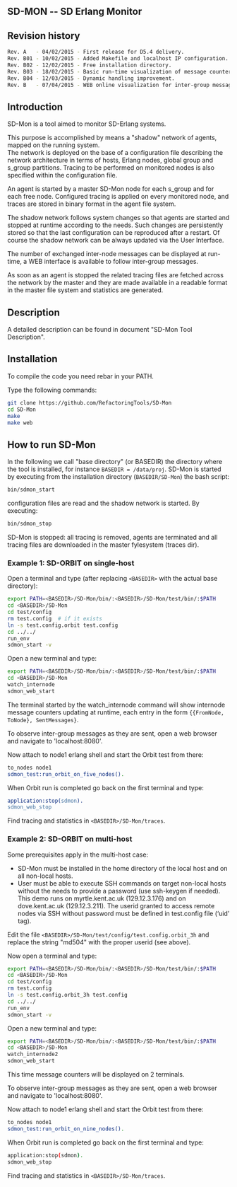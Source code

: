 SD-MON -- SD Erlang Monitor
---------------------------

Revision history
----------------
```bash
Rev. A   - 04/02/2015 - First release for D5.4 delivery.
Rev. B01 - 10/02/2015 - Added Makefile and localhost IP configuration.
Rev. B02 - 12/02/2015 - Free installation directory.
Rev. B03 - 18/02/2015 - Basic run-time visualization of message counters.
Rev. B04 - 12/03/2015 - Dynamic handling improvement.
Rev. B   - 07/04/2015 - WEB online visualization for inter-group messages.
```


Introduction 
------------
SD-Mon is a tool aimed to monitor SD-Erlang systems.

This purpose is accomplished by means a "shadow" network
of agents, mapped on the running system.  
The network is deployed on the base of a configuration file describing 
the network architecture in terms of hosts, Erlang nodes, global group 
and s\_group partitions. Tracing to be performed on monitored nodes is
also specified within the configuration file. 

An agent is started by a master SD-Mon node for each s\_group and for
each free node. Configured tracing is applied on every monitored node, 
and traces are stored in binary format in the agent file system. 

The shadow network follows system changes so that agents are started
and stopped at runtime according to the needs. Such changes are 
persistently stored so that the last configuration can be reproduced
after a restart. Of course the shadow network can be always updated
via the User Interface.

The number of exchanged inter-node messages can be displayed at run-time,
a WEB interface is available to follow inter-group messages.

As soon as an agent is stopped the related tracing files are fetched 
across the network by the master and they are made available in a
readable format in the master file system and statistics are generated.

Description
-----------
A detailed description can be found in document
"SD-Mon Tool Description".

Installation
------------
To compile the code you need rebar in your PATH.

Type the following commands:
```bash
git clone https://github.com/RefactoringTools/SD-Mon
cd SD-Mon
make
make web
```

How to run SD-Mon
-----------------
In the following we call "base directory" (or BASEDIR) the directory
where the tool is installed, for instance `BASEDIR = /data/proj`.
SD-Mon is started by executing from the installation directory 
(`BASEDIR/SD-Mon`) the bash script:

```bash
bin/sdmon_start
```

configuration files are read and the shadow network is started.
By executing:

```bash
bin/sdmon_stop
```

SD-Mon is stopped: all tracing is removed, agents are terminated and
all tracing files are downloaded in the master fylesystem (traces dir).

### Example 1: SD-ORBIT on single-host

Open a terminal and type 
(after replacing `<BASEDIR>` with the actual base directory):

```bash
export PATH=<BASEDIR>/SD-Mon/bin/:<BASEDIR>/SD-Mon/test/bin/:$PATH
cd <BASEDIR>/SD-Mon
cd test/config
rm test.config  # if it exists
ln -s test.config.orbit test.config
cd ../../
run_env
sdmon_start -v
```

Open a new terminal and type:

```bash
export PATH=<BASEDIR>/SD-Mon/bin/:<BASEDIR>/SD-Mon/test/bin/:$PATH
cd <BASEDIR>/SD-Mon
watch_internode
sdmon_web_start
```
The terminal started by the watch_internode command will show
internode message counters updating at runtime, each entry in the form
`{{FromNode, ToNode}, SentMessages}`.

To observe inter-group messages as they are sent, open a web browser
and navigate to 'localhost:8080'.


Now attach to node1 erlang shell and start the Orbit test from there:
```bash
to_nodes node1
sdmon_test:run_orbit_on_five_nodes().
```

When Orbit run is completed go back on the first terminal and type:

```erlang
application:stop(sdmon).
sdmon_web_stop
```

Find tracing and statistics in `<BASEDIR>/SD-Mon/traces`.

### Example 2: SD-ORBIT on multi-host

Some prerequisites apply in the multi-host case:

* SD-Mon must be installed in the home directory of the local host and on all
  non-local hosts.
* User must be able to execute SSH commands on target non-local hosts without
  the needs to provide a password (use ssh-keygen if needed). This demo runs on
  myrtle.kent.ac.uk (129.12.3.176) and on dove.kent.ac.uk (129.12.3.211). The
  userid granted to access remote nodes via SSH without password must be defined
  in test.config file (‘uid’ tag).

Edit the file `<BASEDIR>/SD-Mon/test/config/test.config.orbit_3h` 
and replace the string "md504" with the proper userid (see above).

Now open a terminal and type:

```bash
export PATH=<BASEDIR>/SD-Mon/bin/:<BASEDIR>/SD-Mon/test/bin/:$PATH
cd <BASEDIR>/SD-Mon
cd test/config
rm test.config
ln -s test.config.orbit_3h test.config
cd ../../
run_env
sdmon_start -v
```

Open a new terminal and type:

```bash
export PATH=<BASEDIR>/SD-Mon/bin/:<BASEDIR>/SD-Mon/test/bin/:$PATH
cd <BASEDIR>/SD-Mon
watch_internode2
sdmon_web_start
```
This time message counters will be displayed on 2 terminals.

To observe inter-group messages as they are sent, open a web browser
and navigate to 'localhost:8080'.


Now attach to node1 erlang shell and start the Orbit test from there:
```bash
to_nodes node1
sdmon_test:run_orbit_on_nine_nodes().
```

When Orbit run is completed go back on the first terminal and type:

```bash
application:stop(sdmon).
sdmon_web_stop
```

Find tracing and statistics in `<BASEDIR>/SD-Mon/traces`.
